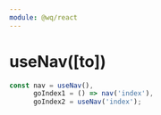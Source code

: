 ```yaml
---
module: @wq/react
---
```


# useNav([to])


```js
const nav = useNav(),
      goIndex1 = () => nav('index'),
      goIndex2 = useNav('index');
```
